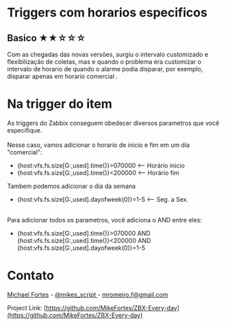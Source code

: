 # Triggers com horarios especificos

## Basico ★★☆☆☆

Com as chegadas das novas versões, surgiu o intervalo customizado e flexibilização de coletas, mas e quando o problema era customizar o intervalo de horario de quando o alarme podia disparar, por exemplo, disparar apenas em horario comercial .<br>

# Na trigger do item
As triggers do Zabbix conseguem obedecer diversos parametros que você especifique.<br><br>
Nesse caso, vamos adicionar o horario de inicio e fim em um dia "comercial":

- {host:vfs.fs.size[G:,used].time()}>070000 <-- Horário inicio<br>
- {host:vfs.fs.size[G:,used].time()}<200000 <-- Horário fim<br>

Tambem podemos adicionar o dia da semana<br>

- {host:vfs.fs.size[G:,used].dayofweek(0)}=1-5 <-- Seg. a Sex.
<br><br>

Para adicionar todos os parametros, você adiciona o AND entre eles:

- {host:vfs.fs.size[G:,used].time()}>070000 AND {host:vfs.fs.size[G:,used].time()}<200000 AND {host:vfs.fs.size[G:,used].dayofweek(0)}=1-5

# Contato

[Michael Fortes](https://www.linkedin.com/in/mikefortes/) - [@mikes_script
](https://twitter.com/mikes_script) - mromeiro.f@gmail.com

Project Link: [https://github.com/MikeFortes/ZBX-Every-day](https://github.com/MikeFortes/ZBX-Every-day)